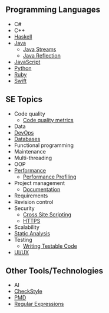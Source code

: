 ## Programming Languages

* C#
* C++
* [Haskell](haskell/Haskell.md)
* [Java](java/Java.md)
  * [Java Streams](java/streams-an-introduction.md)
  * [Java Reflection](java/JavaReflections.md)
* [JavaScript](javascript/Javascript.md)
* [Python](python/introduction-to-python.md)
* [Ruby](ruby/Ruby.md)
* [Swift](swift/welcome-to-swift.md)

## SE Topics

* Code quality
  * [Code quality metrics](codeQuality/CodeQualityMetrics.md)
* Data
* [DevOps](devops/DevOps.md)
* [Databases](data/databases.md)
* Functional programming
* Maintenance
* Multi-threading
* OOP
* [Performance](performance/Performance.md)
    * [Performance Profiling](performance/PerformanceProfiling.md)
* Project management
    * [Documentation](projectManagement/documentation.md)
* Requirements
* Revision control
* Security
  * [Cross Site Scripting](security/crossSiteScripting/crossSiteScripting.md)
  * [HTTPS](security/Https.md)
* Scalability
* [Static Analysis](staticAnalysis/intro.md)
* Testing
    * [Writing Testable Code](testing/writing-testable-code.md)
* [UI/UX](https://github.com/AngShiYa/learningresources/blob/uix/contents/uix/uix.md)

## Other Tools/Technologies

* AI
* [CheckStyle](staticAnalysis/checkStyle.md)
* [PMD](staticAnalysis/PMD.md)
* [Regular Expressions](regex/Regex.md)

